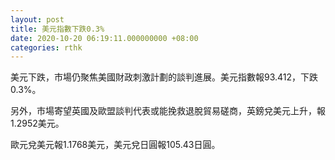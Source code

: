 ```yaml
---
layout: post
title: 美元指數下跌0.3%
date: 2020-10-20 06:19:11.000000000 +08:00
categories: rthk
---
```


美元下跌，市場仍聚焦美國財政刺激計劃的談判進展。美元指數報93.412，下跌0.3%。

另外，市場寄望英國及歐盟談判代表或能挽救退脫貿易磋商，英鎊兌美元上升，報1.2952美元。

歐元兌美元報1.1768美元，美元兌日圓報105.43日圓。
